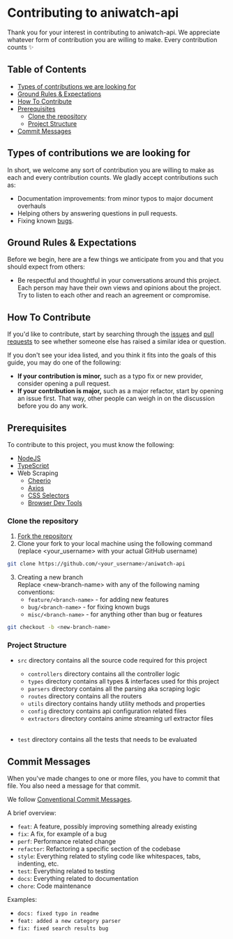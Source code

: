 # Contributing to aniwatch-api

Thank you for your interest in contributing to aniwatch-api. We appreciate whatever form of contribution you are willing to make. Every contribution counts ✨

## Table of Contents

- [Types of contributions we are looking for](#types-of-contributions-we-are-looking-for)
- [Ground Rules & Expectations](#ground-rules--expectations)
- [How To Contribute](#how-to-contribute)
- [Prerequisites](#prerequisites)
    - [Clone the repository](#clone-the-repository)
    - [Project Structure](#project-structure)
- [Commit Messages](#commit-messages)

## Types of contributions we are looking for

In short, we welcome any sort of contribution you are willing to make as each and every contribution counts. We gladly accept contributions such as:

- Documentation improvements: from minor typos to major document overhauls
- Helping others by answering questions in pull requests.
- Fixing known [bugs](https://github.com/ghoshRitesh12/aniwatch-api/issues?q=is%3Aopen).

## Ground Rules & Expectations

Before we begin, here are a few things we anticipate from you and that you should expect from others:

- Be respectful and thoughtful in your conversations around this project. Each person may have their own views and opinions about the project. Try to listen to each other and reach an agreement or compromise.

## How To Contribute

If you'd like to contribute, start by searching through the [issues](https://github.com/ghoshRitesh12/aniwatch-api/issues) and [pull requests](https://github.com/ghoshRitesh12/aniwatch-api/pulls) to see whether someone else has raised a similar idea or question.

If you don't see your idea listed, and you think it fits into the goals of this guide, you may do one of the following:

- **If your contribution is minor,** such as a typo fix or new provider, consider opening a pull request.
- **If your contribution is major,** such as a major refactor, start by opening an issue first. That way, other people can weigh in on the discussion before you do any work.

## Prerequisites

To contribute to this project, you must know the following:

- [NodeJS](https://nodejs.org/)
- [TypeScript](https://www.typescriptlang.org/)
- Web Scraping
    - [Cheerio](https://cheerio.js.org/)
    - [Axios](https://axios-http.com/docs/intro)
    - [CSS Selectors](https://developer.mozilla.org/en-US/docs/Web/CSS/CSS_Selectors)
    - [Browser Dev Tools](https://developer.mozilla.org/en-US/docs/Learn/Common_questions/Tools_and_setup/What_are_browser_developer_tools)

### Clone the repository

1. [Fork the repository](https://github.com/ghoshRitesh12/aniwatch-api/fork)
2. Clone your fork to your local machine using the following command (replace <your_username> with your actual GitHub username)

```bash
git clone https://github.com/<your_username>/aniwatch-api
```

3. Creating a new branch <br/>
   Replace \<new-branch-name> with any of the following naming conventions: <br/>
    - `feature/<branch-name>` - for adding new features
    - `bug/<branch-name>` - for fixing known bugs
    - `misc/<branch-name>` - for anything other than bug or features

```bash
git checkout -b <new-branch-name>
```

### Project Structure

- `src` directory contains all the source code required for this project

    - `controllers` directory contains all the controller logic
    - `types` directory contains all types & interfaces used for this project
    - `parsers` directory contains all the parsing aka scraping logic
    - `routes` directory contains all the routers
    - `utils` directory contains handy utility methods and properties
    - `config` directory contains api configuration related files
    - `extractors` directory contains anime streaming url extractor files
      <br/><br/>

- `test` directory contains all the tests that needs to be evaluated

## Commit Messages

When you've made changes to one or more files, you have to commit that file. You also need a message for that commit.

We follow [Conventional Commit Messages](https://www.conventionalcommits.org/en/v1.0.0/#summary).

A brief overview:

- `feat`: A feature, possibly improving something already existing
- `fix`: A fix, for example of a bug
- `perf`: Performance related change
- `refactor`: Refactoring a specific section of the codebase
- `style`: Everything related to styling code like whitespaces, tabs, indenting, etc.
- `test`: Everything related to testing
- `docs`: Everything related to documentation
- `chore`: Code maintenance

Examples:

- `docs: fixed typo in readme`
- `feat: added a new category parser`
- `fix: fixed search results bug`
